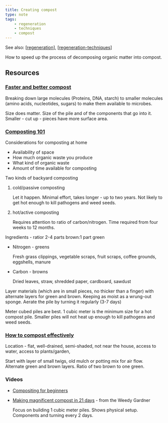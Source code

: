```yaml
---
title: Creating compost
type: note
tags: 
    - regeneration
    - techniques
    - compost
---
```


See also: [[regeneration]], [[regeneration-techniques]]

How to speed up the process of decomposing organic matter into compost.


## Resources

### [Faster and better compost](https://www.youtube.com/watch?v=7_HrMDLjAcM)

Breaking down large molecules (Proteins, DNA, starch) to smaller molecules (amino acids, nucleotides, sugars) to make them available to microbes.

Size does matter. Size of the pile and of the components that go into it. Smaller - cut up - pieces have more surface area.


### [Composting 101](https://www.nrdc.org/stories/composting-101)

Considerations for composting at home

- Availability of space
- How much organic waste you produce
- What kind of organic waste
- Amount of time available for composting

Two kinds of backyard composting

1. cold/passive composting

    Let it happen. Minimal effort, takes longer - up to two years. Not likely to get hot enough to kill pathogens and weed seeds.
2. hot/active composting

    Requires attention to ratio of carbon/nitrogen. Time required from four weeks to 12 months.

Ingredients - ratior 2-4 parts brown:1 part green

- Nitrogen - greens

    Fresh grass clippings, vegetable scraps, fruit scraps, coffee grounds, eggshells, manure

- Carbon - browns

    Dried leaves, straw, shredded paper, cardboard, sawdust

Layer materials (which are in small pieces, no thicker than a finger) with alternate layers for green and brown. Keeping as moist as a wrung-out sponge. Aerate the pile by turning it regularly (3-7 days)

Meter cubed piles are best. 1 cubic meter is the minimum size for a hot compost pile. Smaller piles will not heat up enough to kill pathogens and weed seeds.

### [How to compost effectively](https://www.detsi.qld.gov.au/our-department/news-media/down-to-earth/how-to-compost-effectively)

Location - flat, well-drained, semi-shaded, not near the house, access to water, access to plants/garden, 

Start with layer of small twigs, old mulch or potting mix for air flow. Alternate green and brown layers. Ratio of two brown to one green.

### Videos

- [Compositing for beginners](https://www.youtube.com/watch?v=6Ti5g-AZiTs&t=228s)
- [Making magnificent compost in 21 days](https://www.youtube.com/watch?v=IV_kkJy3s3Q&t=1012s) - from the Weedy Gardner

    Focus on building 1 cubic meter piles. Shows physical setup. Components and turning every 2 days.


[//begin]: # "Autogenerated link references for markdown compatibility"
[regeneration]: ../regeneration "Bush regeneration (Wood duck meadows)"
[regeneration-techniques]: regeneration-techniques "Regeneration techniques"
[//end]: # "Autogenerated link references"